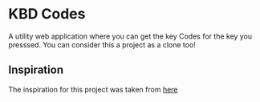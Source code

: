 # KBD Codes

A utility web application where you can get the key Codes for the key you presssed. You can consider this a project as a clone too!

## Inspiration

The inspiration for this project was taken from [here](https://github.com/wesbos/keycodes)
